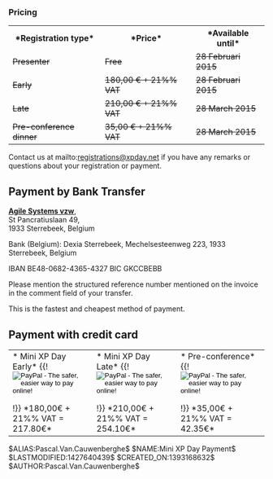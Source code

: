 <h3>Pricing</h3>
<table class="table table-bordered table-striped">
<tr><th>*Registration type*</th><th>*Price*</th><th>*Available until*</th></tr>
<tr><td><strike>Presenter</strike></td><td> <strike>Free </strike></td><td><strike> 28  Februari 2015</strike></td></tr>
<tr><td><strike>Early</strike></td><td><strike>180,00 &euro; + 21%% VAT</strike></td><td><strike>28 Februari 2015</strike></td></tr>
<tr><td><strike>Late</strike></td><td><strike>210,00 &euro; + 21%% VAT</strike></td><td><strike>28 March 2015 </strike></td></tr>
<tr><td><strike>Pre-conference dinner</strike></td><td><strike>35,00 &euro; + 21%% VAT </strike></td><td><strike>28 March 2015 </strike></td></tr>
</table>

Contact us at mailto:registrations@xpday.net if you have any remarks or questions about your registration or payment.

<h2>Payment by Bank Transfer</h2>

<strong><a target="_blank" href="http://www.agilesystems.org/">Agile Systems vzw</a></strong>,<br /> St Pancratiuslaan 49,<br /> 1933 Sterrebeek, Belgium<br /> </p>
<p> Bank (Belgium): Dexia Sterrebeek, Mechelsesteenweg 223, 1933 Sterrebeek, Belgium </p>
<p> IBAN BE48-0682-4365-4327 BIC GKCCBEBB  </p>

Please mention the structured reference number mentioned on the invoice in the comment field of your transfer.

<p> This is the fastest and cheapest method of payment. </p>

<h2>Payment with credit card</h2>
<table class="table">
<tr>
<td>
* Mini XP Day Early*
{{!
<form target="paypal" action="https://www.paypal.com/cgi-bin/webscr" method="post">
<input type="hidden" name="cmd" value="_s-xclick">
<input type="hidden" name="hosted_button_id" value="Y3VWS8UBLAGVU">
<input type="image" src="https://www.paypalobjects.com/en_US/i/btn/btn_cart_LG.gif" border="0" name="submit" alt="PayPal - The safer, easier way to pay online!">
<img alt="" border="0" src="https://www.paypalobjects.com/en_US/i/scr/pixel.gif" width="1" height="1">
</form>
!}}
*180,00&euro; + 21%% VAT = 217.80&euro;*
</td>
<td>
* Mini XP Day Late*
{{!
<form target="paypal" action="https://www.paypal.com/cgi-bin/webscr" method="post">
<input type="hidden" name="cmd" value="_s-xclick">
<input type="hidden" name="hosted_button_id" value="8NK5Z3794N4K6">
<input type="image" src="https://www.paypalobjects.com/en_US/i/btn/btn_cart_LG.gif" border="0" name="submit" alt="PayPal - The safer, easier way to pay online!">
<img alt="" border="0" src="https://www.paypalobjects.com/en_US/i/scr/pixel.gif" width="1" height="1">
</form>
!}}
*210,00&euro; + 21%% VAT = 254.10&euro;*
</td>
<td>
* Pre-conference*
{{!
<form target="paypal" action="https://www.paypal.com/cgi-bin/webscr" method="post">
<input type="hidden" name="cmd" value="_s-xclick">
<input type="hidden" name="hosted_button_id" value="GXNQ88MHTJ3BC">
<input type="image" src="https://www.paypalobjects.com/en_US/i/btn/btn_cart_LG.gif" border="0" name="submit" alt="PayPal - The safer, easier way to pay online!">
<img alt="" border="0" src="https://www.paypalobjects.com/en_US/i/scr/pixel.gif" width="1" height="1">
</form>
!}}
*35,00&euro; + 21%% VAT = 42.35&euro;*
</td>
</tr>
</table>
$ALIAS:Pascal.Van.Cauwenberghe$
$NAME:Mini XP Day Payment$
$LASTMODIFIED:1427640439$
$CREATED_ON:1393168632$
$AUTHOR:Pascal.Van.Cauwenberghe$
